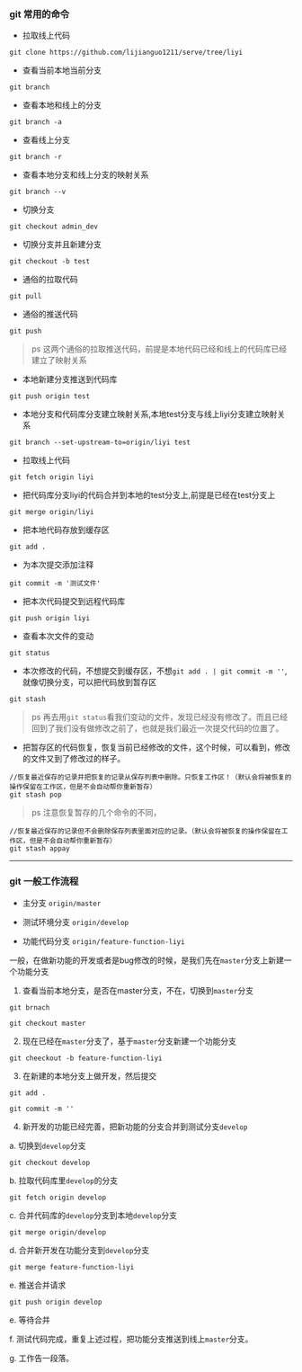 ### git 常用的命令

* 拉取线上代码

```git
git clone https://github.com/lijianguo1211/serve/tree/liyi
```

* 查看当前本地当前分支

```git
git branch
```

* 查看本地和线上的分支

```git
git branch -a
```

* 查看线上分支

```git
git branch -r
```

* 查看本地分支和线上分支的映射关系

```git
git branch --v
```

* 切换分支

```git
git checkout admin_dev
```

* 切换分支并且新建分支

```git
git checkout -b test
```

* 通俗的拉取代码

```git
git pull
```

* 通俗的推送代码

```git
git push
```

> ps 这两个通俗的拉取推送代码，前提是本地代码已经和线上的代码库已经建立了映射关系

* 本地新建分支推送到代码库

```git
git push origin test
```

* 本地分支和代码库分支建立映射关系,本地test分支与线上liyi分支建立映射关系

```git
git branch --set-upstream-to=origin/liyi test
```

* 拉取线上代码

```git
git fetch origin liyi
```

* 把代码库分支liyi的代码合并到本地的test分支上,前提是已经在test分支上

```git
git merge origin/liyi
```

* 把本地代码存放到缓存区

```git
git add .
```

* 为本次提交添加注释

```git
git commit -m '测试文件'
```

* 把本次代码提交到远程代码库

```git
git push origin liyi
```

* 查看本次文件的变动

```git 
git status
```

* 本次修改的代码，不想提交到缓存区，不想`git add . | git commit -m ''`,就像切换分支，可以把代码放到暂存区

```git
git stash
```

> ps 再去用`git status`看我们变动的文件，发现已经没有修改了。而且已经回到了我们没有做修改之前了，也就是我们最近一次提交代码的位置了。

* 把暂存区的代码恢复，恢复当前已经修改的文件，这个时候，可以看到，修改的文件又到了修改过的样子。

```git 
//恢复最近保存的记录并把恢复的记录从保存列表中删除。只恢复工作区！（默认会将被恢复的操作保留在工作区，但是不会自动帮你重新暂存）
git stash pop
```

> ps 注意恢复暂存的几个命令的不同，

```git
//恢复最近保存的记录但不会删除保存列表里面对应的记录。（默认会将被恢复的操作保留在工作区，但是不会自动帮你重新暂存）
git stash appay
```

**********************

### git 一般工作流程

* 主分支 `origin/master`

* 测试环境分支 `origin/develop`

* 功能代码分支 `origin/feature-function-liyi`

一般，在做新功能的开发或者是bug修改的时候，是我们先在`master`分支上新建一个功能分支

1. 查看当前本地分支，是否在master分支，不在，切换到`master`分支

```git
git brnach 

git checkout master
```

2. 现在已经在`master`分支了，基于`master`分支新建一个功能分支

```git
git cheeckout -b feature-function-liyi
```

3. 在新建的本地分支上做开发，然后提交

```git
git add .

git commit -m ''
```

4. 新开发的功能已经完善，把新功能的分支合并到测试分支`develop`

a. 切换到`develop`分支

```git
git checkout develop
```

b. 拉取代码库里`develop`的分支

```git
git fetch origin develop
```

c. 合并代码库的`develop`分支到本地`develop`分支

```git
git merge origin/develop
```

d. 合并新开发在功能分支到`develop`分支

```git
git merge feature-function-liyi
```

e. 推送合并请求

```git
git push origin develop
```

e. 等待合并

f. 测试代码完成，重复上述过程，把功能分支推送到线上`master`分支。

g. 工作告一段落。




